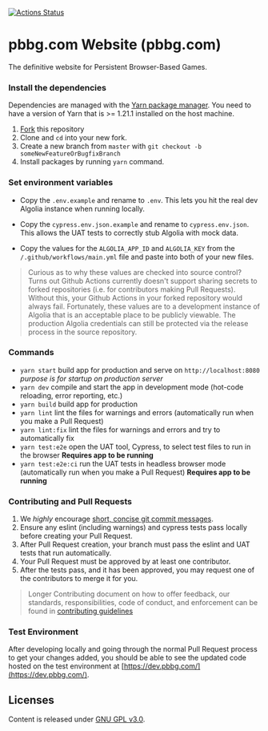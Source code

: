 [![Actions Status](https://github.com/foohonpie/pbbg.com/workflows/main/badge.svg)](https://github.com/foohonpie/pbbg.com/actions)

# pbbg.com Website (pbbg.com)
The definitive website for Persistent Browser-Based Games.

### Install the dependencies
Dependencies are managed with the [Yarn package manager](https://classic.yarnpkg.com/en/docs/install/#mac-stable).
You need to have a version of Yarn that is >= 1.21.1 installed on the host machine.

1. [Fork](https://docs.github.com/en/free-pro-team@latest/github/getting-started-with-github/fork-a-repo) this repository
2. Clone and `cd` into your new fork.
3. Create a new branch from `master` with `git checkout -b someNewFeatureOrBugfixBranch`
4. Install packages by running `yarn` command.

### Set environment variables
* Copy the `.env.example` and rename to `.env`. This lets you hit the real dev Algolia instance when running locally.

* Copy the `cypress.env.json.example` and rename to `cypress.env.json`. This allows the UAT tests to correctly stub
Algolia with mock data.

* Copy the values for the `ALGOLIA_APP_ID` and `ALGOLIA_KEY` from the `/.github/workflows/main.yml` file and paste into
both of your new files.

> Curious as to why these values are checked into source control? Turns out Github Actions currently doesn't support sharing
> secrets to forked repositories (i.e. for contributors making Pull Requests). Without this, your Github Actions in your
> forked repository would always fail. Fortunately, these values are to a development instance of Algolia that is an
> acceptable place to be publicly viewable. The production Algolia credentials can still be protected via the release
> process in the source repository.

### Commands
* `yarn start` build app for production and serve on `http://localhost:8080` *purpose is for startup on production server*
* `yarn dev` compile and start the app in development mode (hot-code reloading, error reporting, etc.)
* `yarn build` build app for production
* `yarn lint` lint the files for warnings and errors (automatically run when you make a Pull Request)
* `yarn lint:fix` lint the files for warnings and errors and try to automatically fix
* `yarn test:e2e` open the UAT tool, Cypress, to select test files to run in the browser **Requires app to be running**
* `yarn test:e2e:ci` run the UAT tests in headless browser mode (automatically run when you make a Pull Request) **Requires app to be running**

### Contributing and Pull Requests
1. We *highly* encourage [short, concise git commit messages](https://chris.beams.io/posts/git-commit/).
2. Ensure any eslint (including warnings) and cypress tests pass locally before creating your Pull Request.
3. After Pull Request creation, your branch must pass the eslint and UAT tests that run automatically.
4. Your Pull Request must be approved by at least one contributor.
5. After the tests pass, and it has been approved, you may request one of the contributors to merge it for you.

> Longer Contributing document on how to offer feedback, our standards, responsibilities, code of conduct, and
>enforcement can be found in [contributing guidelines](/CONTRIBUTING.md)

### Test Environment
 After developing locally and going through the normal Pull Request process to get your changes added, you should
 be able to see the updated code hosted on the test environment at [https://dev.pbbg.com/](https://dev.pbbg.com/).

## Licenses
Content is released under [GNU GPL v3.0](https://www.gnu.org/licenses/gpl-3.0.en.html).
